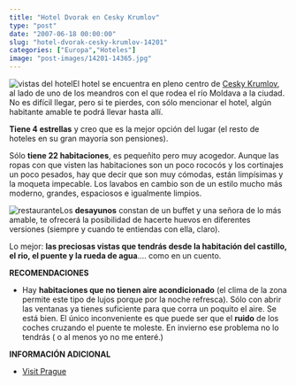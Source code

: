 ```yaml
---
title: "Hotel Dvorak en Cesky Krumlov"
type: "post"
date: "2007-06-18 00:00:00"
slug: "hotel-dvorak-cesky-krumlov-14201"
categories: ["Europa","Hoteles"]
image: "post-images/14201-14365.jpg"
---
```


   
  
![vistas del hotel](post-images/14201-14365.jpg "vistas del hotel")El hotel se encuentra en pleno centro de [ Cesky Krumlov](http://www.missviajes.com/archivos/ciudades%2Brepublica%20checa), al lado de uno de los meandros con el que rodea el río Moldava a la ciudad. No es difícil llegar, pero si te pierdes, con sólo mencionar el hotel, algún habitante amable te podrá llevar hasta allí.

**Tiene 4 estrellas** y creo que es la mejor opción del lugar (el resto de hoteles en su gran mayoría son pensiones).

 Sólo **tiene 22 habitaciones**, es pequeñito pero muy acogedor. Aunque las ropas con que visten las habitaciones son un poco rococós y los cortinajes un poco pesados, hay que decir que son muy cómodas, están limpísimas y la moqueta impecable. Los lavabos en cambio son de un estilo mucho más moderno, grandes, espaciosos e igualmente limpios.

![restaurante](post-images/14201-14362.jpg "restaurante")Los **desayunos** constan de un buffet y una señora de lo más amable, te ofrecerá la posibilidad de hacerte huevos en diferentes versiones (siempre y cuando te entiendas con ella, claro).

Lo mejor: **las preciosas vistas que tendrás desde la habitación del castillo, el rio, el puente y la rueda de agua**.... como en un cuento.





**RECOMENDACIONES**

- Hay **habitaciones que no tienen aire acondicionado** (el clima de la zona permite este tipo de lujos porque por la noche refresca). Sólo con abrir las ventanas ya tienes suficiente para que corra un poquito el aire. Se está bien. El único inconveniente es que puede ser que el **ruido** de los coches cruzando el puente te moleste. En invierno ese problema no lo tendrás ( o al menos yo no me enteré.)

**INFORMACIÓN ADICIONAL**

- [ Visit Prague ](http://www.visitprague.cz/main.php3?lng=es&s1=accommodation&s2=out&s3=detail&id=220)